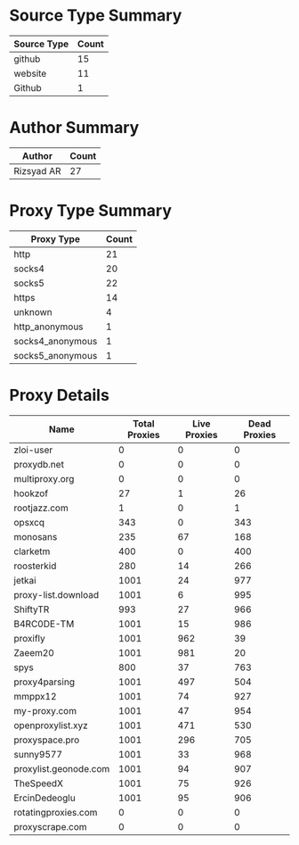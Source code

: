 # Source Type Summary

| Source Type | Count |
|-------------|-------|
| github | 15 |
| website | 11 |
| Github | 1 |


# Author Summary

| Author | Count |
|--------|-------|
| Rizsyad AR | 27 |


# Proxy Type Summary

| Proxy Type | Count |
|------------|-------|
| http | 21 |
| socks4 | 20 |
| socks5 | 22 |
| https | 14 |
| unknown | 4 |
| http_anonymous | 1 |
| socks4_anonymous | 1 |
| socks5_anonymous | 1 |


# Proxy Details

| Name | Total Proxies | Live Proxies | Dead Proxies |
|------|---------------|--------------|---------------|
| zloi-user | 0 | 0 | 0 |
| proxydb.net | 0 | 0 | 0 |
| multiproxy.org | 0 | 0 | 0 |
| hookzof | 27 | 1 | 26 |
| rootjazz.com | 1 | 0 | 1 |
| opsxcq | 343 | 0 | 343 |
| monosans | 235 | 67 | 168 |
| clarketm | 400 | 0 | 400 |
| roosterkid | 280 | 14 | 266 |
| jetkai | 1001 | 24 | 977 |
| proxy-list.download | 1001 | 6 | 995 |
| ShiftyTR | 993 | 27 | 966 |
| B4RC0DE-TM | 1001 | 15 | 986 |
| proxifly | 1001 | 962 | 39 |
| Zaeem20 | 1001 | 981 | 20 |
| spys | 800 | 37 | 763 |
| proxy4parsing | 1001 | 497 | 504 |
| mmppx12 | 1001 | 74 | 927 |
| my-proxy.com | 1001 | 47 | 954 |
| openproxylist.xyz | 1001 | 471 | 530 |
| proxyspace.pro | 1001 | 296 | 705 |
| sunny9577 | 1001 | 33 | 968 |
| proxylist.geonode.com | 1001 | 94 | 907 |
| TheSpeedX | 1001 | 75 | 926 |
| ErcinDedeoglu | 1001 | 95 | 906 |
| rotatingproxies.com | 0 | 0 | 0 |
| proxyscrape.com | 0 | 0 | 0 |

